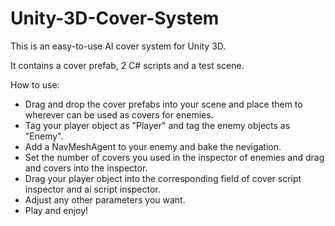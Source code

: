 # Unity-3D-Cover-System

This is an easy-to-use AI cover system for Unity 3D.

It contains a cover prefab, 2 C# scripts and a test scene.

How to use:
 - Drag and drop the cover prefabs into your scene and place them to wherever can be used as covers for enemies.
 - Tag your player object as "Player" and tag the enemy objects as "Enemy".
 - Add a NavMeshAgent to your enemy and bake the nevigation.
 - Set the number of covers you used in the inspector of enemies and drag and covers into the inspector.
 - Drag your player object into the corresponding field of cover script inspector and ai script inspector.
 - Adjust any other parameters you want.
 - Play and enjoy!  
